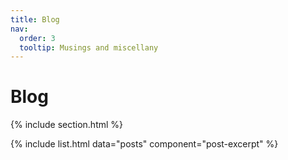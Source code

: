 ```yaml
---
title: Blog
nav:
  order: 3
  tooltip: Musings and miscellany
---
```


# <i class="fas fa-feather-alt"></i>Blog

{% include section.html %}

{% include list.html data="posts" component="post-excerpt" %}
